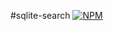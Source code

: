 #sqlite-search
[![NPM](https://nodei.co/npm/sqlite-search.png)](https://nodei.co/npm/sqlite-search/)

